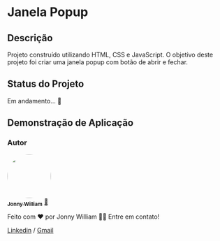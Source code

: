 # Janela Popup
###
## Descrição

Projeto construído utilizando HTML, CSS e JavaScript. 
O objetivo deste projeto foi criar uma janela popup com botão de abrir e fechar.
## Status do Projeto

Em andamento... 🚧

## Demonstração de Aplicação

### Autor

<a href="https://media-exp3.licdn.com/dms/image/C4E03AQHXPzV0bbW-tA/profile-displayphoto-shrink_800_800/0/1612268887607?e=1632355200&v=beta&t=epE32_QObuqcltUUIL6hGTLiysURXnfjEzQcwm6PY6I">
 <img style="border-radius: 50%;" src="https://media-exp3.licdn.com/dms/image/C4E03AQHXPzV0bbW-tA/profile-displayphoto-shrink_800_800/0/1612268887607?e=1632355200&v=beta&t=epE32_QObuqcltUUIL6hGTLiysURXnfjEzQcwm6PY6I" width="100px;" alt=""/>
 <br />
 <sub><b>Jonny William</b></sub></a> <a href="https://www.instagram.com/jonnywilliampr/" title="Jonny">🚀</a>


Feito com ❤️ por Jonny William 👋🏽 Entre em contato!

[Linkedin](https://www.linkedin.com/in/jonnywilliampr/) / 
[Gmail](mailto:jonnywilliampr@gmail.com)
